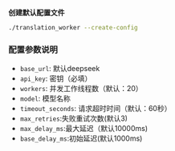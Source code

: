 **创建默认配置文件**

```bash
./translation_worker --create-config
```
### 配置参数说明

- `base_url`: 默认deepseek
- `api_key`: 密钥（必填）
- `workers`: 并发工作线程数（默认：20）
- `model`: 模型名称
- `timeout_seconds`: 请求超时时间（默认：60秒）
- `max_retries`:失败重试次数(默认3)
- `max_delay_ms`:最大延迟（默认10000ms)
- `base_delay_ms`:初始延迟(默认1000ms)
